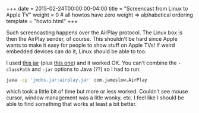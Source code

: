 +++
date = 2015-02-24T00:00:00-04:00
title = "Screencast from Linux to Apple TV"
weight = 0 # all howtos have zero weight => alphabetical ordering
template = "howto.html"
+++

Such screencasting happens over the AirPlay protocol. The Linux box is then
the AirPlay sender, of course. This shouldn’t be hard since Apple wants to
make it easy for people to show stuff on Apple TVs! If weird embedded devices
can do it, Linux should be able to too.

I used [this jar](https://github.com/jamesdlow/open-airplay/releases) (plus
[this one](https://github.com/jamesdlow/open-airplay/blob/master/Java/lib/jmdns.jar))
and it worked OK. You can’t combine the `-classPath` and `-jar` options to
Java (??) so I had to run:

```sh
java -cp 'jmdns.jar:airplay.jar' com.jameslow.AirPlay
```

which took a little bit of time but more or less worked. Couldn’t see mouse
cursor, window management was a litle wonky, etc. I feel like I should be able
to find something that works at least a bit better.
